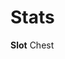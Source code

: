 <!-- TITLE: Huge Metal Hull -->
<!-- SUBTITLE: A giant metal shell from the Alchemical Behemoth underneath Xuolia -->

# Stats
**Slot**
Chest